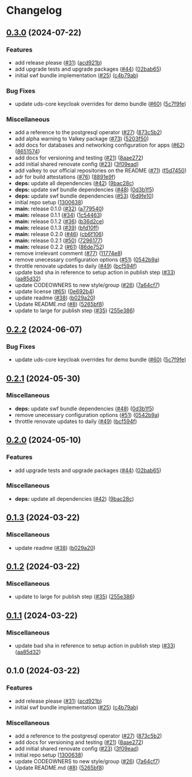 # Changelog

## [0.3.0](https://github.com/Racer159/uds-software-factory/compare/v0.2.2...v0.3.0) (2024-07-22)


### Features

* add release please ([#31](https://github.com/Racer159/uds-software-factory/issues/31)) ([acd921b](https://github.com/Racer159/uds-software-factory/commit/acd921b0d23a8b405aefd83d2f5515d59d20808b))
* add upgrade tests and upgrade packages ([#44](https://github.com/Racer159/uds-software-factory/issues/44)) ([02bab65](https://github.com/Racer159/uds-software-factory/commit/02bab6547e3de814097e6b13f066e108bf7d9d8f))
* initial swf bundle implementation ([#25](https://github.com/Racer159/uds-software-factory/issues/25)) ([c4b79ab](https://github.com/Racer159/uds-software-factory/commit/c4b79ab74751f1070a14d250b8df54ef347dee10))


### Bug Fixes

* update uds-core keycloak overrides for demo bundle ([#60](https://github.com/Racer159/uds-software-factory/issues/60)) ([5c7f9fe](https://github.com/Racer159/uds-software-factory/commit/5c7f9fea76ec074a17555109fc55f733e3d27747))


### Miscellaneous

* add a reference to the postgresql operator ([#27](https://github.com/Racer159/uds-software-factory/issues/27)) ([873c5b2](https://github.com/Racer159/uds-software-factory/commit/873c5b2cbe7c3b13203f4d4adc4d605ef1bf5b3c))
* add alpha warning to Valkey package ([#73](https://github.com/Racer159/uds-software-factory/issues/73)) ([5203f50](https://github.com/Racer159/uds-software-factory/commit/5203f50310ba088f7ad99e5bcbfd18a99e561ec6))
* add docs for databases and networking configuration for apps ([#62](https://github.com/Racer159/uds-software-factory/issues/62)) ([8651574](https://github.com/Racer159/uds-software-factory/commit/8651574405509ee34995ed51bc3b59a9771ada11))
* add docs for versioning and testing ([#21](https://github.com/Racer159/uds-software-factory/issues/21)) ([8aae272](https://github.com/Racer159/uds-software-factory/commit/8aae272c6672454c2d62c96716e3b392c1004c9f))
* add initial shared renovate config ([#23](https://github.com/Racer159/uds-software-factory/issues/23)) ([3f09ead](https://github.com/Racer159/uds-software-factory/commit/3f09eadcad4a7c7a243b4709c512294dc26baea4))
* add valkey to our official repositories on the README ([#71](https://github.com/Racer159/uds-software-factory/issues/71)) ([f5d7450](https://github.com/Racer159/uds-software-factory/commit/f5d745082e050c544d39d3bf2d04ae18caa4c492))
* adr for build attestations ([#76](https://github.com/Racer159/uds-software-factory/issues/76)) ([8891e9f](https://github.com/Racer159/uds-software-factory/commit/8891e9fd9a57df8bb4b5289c138c49396470eaa5))
* **deps:** update all dependencies ([#42](https://github.com/Racer159/uds-software-factory/issues/42)) ([9bac28c](https://github.com/Racer159/uds-software-factory/commit/9bac28c92f25ff374666c112386235552e3a290d))
* **deps:** update swf bundle dependencies ([#48](https://github.com/Racer159/uds-software-factory/issues/48)) ([0d3b1f5](https://github.com/Racer159/uds-software-factory/commit/0d3b1f5ab491dd96842aeb4f0eb26030f59038db))
* **deps:** update swf bundle dependencies ([#53](https://github.com/Racer159/uds-software-factory/issues/53)) ([6d9fe10](https://github.com/Racer159/uds-software-factory/commit/6d9fe10931d78a57705d2c193038d2d625ec136b))
* initial repo setup ([1300638](https://github.com/Racer159/uds-software-factory/commit/13006386410daf91f164512cf4f56a29326d40d9))
* **main:** release 0.1.0 ([#32](https://github.com/Racer159/uds-software-factory/issues/32)) ([a779540](https://github.com/Racer159/uds-software-factory/commit/a77954039f299bc59b177ef0730d11017770d73d))
* **main:** release 0.1.1 ([#34](https://github.com/Racer159/uds-software-factory/issues/34)) ([1c54463](https://github.com/Racer159/uds-software-factory/commit/1c54463707bb56bab892f79cfe6e03306e42112f))
* **main:** release 0.1.2 ([#36](https://github.com/Racer159/uds-software-factory/issues/36)) ([b36d2ce](https://github.com/Racer159/uds-software-factory/commit/b36d2ce96436bb44edd7bbe829e00646fc815458))
* **main:** release 0.1.3 ([#39](https://github.com/Racer159/uds-software-factory/issues/39)) ([bfd10ff](https://github.com/Racer159/uds-software-factory/commit/bfd10ff3c519583989804d5d28e71b17e76f9628))
* **main:** release 0.2.0 ([#46](https://github.com/Racer159/uds-software-factory/issues/46)) ([cb6f106](https://github.com/Racer159/uds-software-factory/commit/cb6f106d881c3d0364a43b18a9a7b72b7452c039))
* **main:** release 0.2.1 ([#50](https://github.com/Racer159/uds-software-factory/issues/50)) ([7296177](https://github.com/Racer159/uds-software-factory/commit/7296177a92bb33698db2fd987051ba50304ae8f7))
* **main:** release 0.2.2 ([#61](https://github.com/Racer159/uds-software-factory/issues/61)) ([86de752](https://github.com/Racer159/uds-software-factory/commit/86de752c0f4ac48811bc84c617da7ca62ddd9e03))
* remove irrelevant comment ([#77](https://github.com/Racer159/uds-software-factory/issues/77)) ([11774e8](https://github.com/Racer159/uds-software-factory/commit/11774e893f22bd94821cd47f8f32fae34cae3599))
* remove unecessary configuration options ([#51](https://github.com/Racer159/uds-software-factory/issues/51)) ([0542b9a](https://github.com/Racer159/uds-software-factory/commit/0542b9a49315ed1b9f2c2d8a60f601bf7e018e44))
* throttle renovate updates to daily ([#49](https://github.com/Racer159/uds-software-factory/issues/49)) ([bcf594f](https://github.com/Racer159/uds-software-factory/commit/bcf594faaf43183bece31d46dd693014ded288c8))
* update bad sha in reference to setup action in publish step ([#33](https://github.com/Racer159/uds-software-factory/issues/33)) ([aa85d32](https://github.com/Racer159/uds-software-factory/commit/aa85d32c502d3f65fbcb6ee826be62bb7e30f3aa))
* update CODEOWNERS to new style/group ([#26](https://github.com/Racer159/uds-software-factory/issues/26)) ([7a64cf7](https://github.com/Racer159/uds-software-factory/commit/7a64cf79dfb7a1de3689f6f567e2fee85449f9b6))
* update license ([#65](https://github.com/Racer159/uds-software-factory/issues/65)) ([0e692b4](https://github.com/Racer159/uds-software-factory/commit/0e692b4e10a8795eb8a4a7dbb8519c5bc4e1afa9))
* update readme ([#38](https://github.com/Racer159/uds-software-factory/issues/38)) ([b029a20](https://github.com/Racer159/uds-software-factory/commit/b029a20518d4be5ea3fbb5184432724dd07463a9))
* Update README.md ([#8](https://github.com/Racer159/uds-software-factory/issues/8)) ([5265bf8](https://github.com/Racer159/uds-software-factory/commit/5265bf8478824773ad8a840d626a4d7cf6d097b1))
* update to large for publish step ([#35](https://github.com/Racer159/uds-software-factory/issues/35)) ([255e386](https://github.com/Racer159/uds-software-factory/commit/255e386daa9f3dc7cc90280c99cce5bfe56c6232))

## [0.2.2](https://github.com/defenseunicorns/uds-software-factory/compare/v0.2.1...v0.2.2) (2024-06-07)


### Bug Fixes

* update uds-core keycloak overrides for demo bundle ([#60](https://github.com/defenseunicorns/uds-software-factory/issues/60)) ([5c7f9fe](https://github.com/defenseunicorns/uds-software-factory/commit/5c7f9fea76ec074a17555109fc55f733e3d27747))

## [0.2.1](https://github.com/defenseunicorns/uds-software-factory/compare/v0.2.0...v0.2.1) (2024-05-30)


### Miscellaneous

* **deps:** update swf bundle dependencies ([#48](https://github.com/defenseunicorns/uds-software-factory/issues/48)) ([0d3b1f5](https://github.com/defenseunicorns/uds-software-factory/commit/0d3b1f5ab491dd96842aeb4f0eb26030f59038db))
* remove unecessary configuration options ([#51](https://github.com/defenseunicorns/uds-software-factory/issues/51)) ([0542b9a](https://github.com/defenseunicorns/uds-software-factory/commit/0542b9a49315ed1b9f2c2d8a60f601bf7e018e44))
* throttle renovate updates to daily ([#49](https://github.com/defenseunicorns/uds-software-factory/issues/49)) ([bcf594f](https://github.com/defenseunicorns/uds-software-factory/commit/bcf594faaf43183bece31d46dd693014ded288c8))

## [0.2.0](https://github.com/defenseunicorns/uds-software-factory/compare/v0.1.3...v0.2.0) (2024-05-10)


### Features

* add upgrade tests and upgrade packages ([#44](https://github.com/defenseunicorns/uds-software-factory/issues/44)) ([02bab65](https://github.com/defenseunicorns/uds-software-factory/commit/02bab6547e3de814097e6b13f066e108bf7d9d8f))


### Miscellaneous

* **deps:** update all dependencies ([#42](https://github.com/defenseunicorns/uds-software-factory/issues/42)) ([9bac28c](https://github.com/defenseunicorns/uds-software-factory/commit/9bac28c92f25ff374666c112386235552e3a290d))

## [0.1.3](https://github.com/defenseunicorns/uds-software-factory/compare/v0.1.2...v0.1.3) (2024-03-22)


### Miscellaneous

* update readme ([#38](https://github.com/defenseunicorns/uds-software-factory/issues/38)) ([b029a20](https://github.com/defenseunicorns/uds-software-factory/commit/b029a20518d4be5ea3fbb5184432724dd07463a9))

## [0.1.2](https://github.com/defenseunicorns/uds-software-factory/compare/v0.1.1...v0.1.2) (2024-03-22)


### Miscellaneous

* update to large for publish step ([#35](https://github.com/defenseunicorns/uds-software-factory/issues/35)) ([255e386](https://github.com/defenseunicorns/uds-software-factory/commit/255e386daa9f3dc7cc90280c99cce5bfe56c6232))

## [0.1.1](https://github.com/defenseunicorns/uds-software-factory/compare/v0.1.0...v0.1.1) (2024-03-22)


### Miscellaneous

* update bad sha in reference to setup action in publish step ([#33](https://github.com/defenseunicorns/uds-software-factory/issues/33)) ([aa85d32](https://github.com/defenseunicorns/uds-software-factory/commit/aa85d32c502d3f65fbcb6ee826be62bb7e30f3aa))

## 0.1.0 (2024-03-22)


### Features

* add release please ([#31](https://github.com/defenseunicorns/uds-software-factory/issues/31)) ([acd921b](https://github.com/defenseunicorns/uds-software-factory/commit/acd921b0d23a8b405aefd83d2f5515d59d20808b))
* initial swf bundle implementation ([#25](https://github.com/defenseunicorns/uds-software-factory/issues/25)) ([c4b79ab](https://github.com/defenseunicorns/uds-software-factory/commit/c4b79ab74751f1070a14d250b8df54ef347dee10))


### Miscellaneous

* add a reference to the postgresql operator ([#27](https://github.com/defenseunicorns/uds-software-factory/issues/27)) ([873c5b2](https://github.com/defenseunicorns/uds-software-factory/commit/873c5b2cbe7c3b13203f4d4adc4d605ef1bf5b3c))
* add docs for versioning and testing ([#21](https://github.com/defenseunicorns/uds-software-factory/issues/21)) ([8aae272](https://github.com/defenseunicorns/uds-software-factory/commit/8aae272c6672454c2d62c96716e3b392c1004c9f))
* add initial shared renovate config ([#23](https://github.com/defenseunicorns/uds-software-factory/issues/23)) ([3f09ead](https://github.com/defenseunicorns/uds-software-factory/commit/3f09eadcad4a7c7a243b4709c512294dc26baea4))
* initial repo setup ([1300638](https://github.com/defenseunicorns/uds-software-factory/commit/13006386410daf91f164512cf4f56a29326d40d9))
* update CODEOWNERS to new style/group ([#26](https://github.com/defenseunicorns/uds-software-factory/issues/26)) ([7a64cf7](https://github.com/defenseunicorns/uds-software-factory/commit/7a64cf79dfb7a1de3689f6f567e2fee85449f9b6))
* Update README.md ([#8](https://github.com/defenseunicorns/uds-software-factory/issues/8)) ([5265bf8](https://github.com/defenseunicorns/uds-software-factory/commit/5265bf8478824773ad8a840d626a4d7cf6d097b1))

